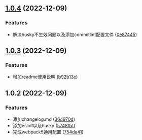 ## [1.0.4](https://github.com/confuciusthinker/my-webpack-common/compare/v1.0.3...v1.0.4) (2022-12-09)


### Features

* 解决husky不生效问题以及添加commitlint配置文件 ([0e87445](https://github.com/confuciusthinker/my-webpack-common/commit/0e87445b9c675cef8a0d777c88756da2cfb4a47b))



## [1.0.3](https://github.com/confuciusthinker/my-webpack-common/compare/v1.0.2...v1.0.3) (2022-12-09)


### Features

* 增加readme使用说明 ([b92b13c](https://github.com/confuciusthinker/my-webpack-common/commit/b92b13c66e1acc0a91ceb135b174b9a3f596b7ad))



## 1.0.2 (2022-12-09)


### Features

* 添加changelog.md ([36d970d](https://github.com/confuciusthinker/my-webpack-common/commit/36d970dea22753259a8e0893e070a07d4f9b281e))
* 添加eslint以及husky ([5748fbf](https://github.com/confuciusthinker/my-webpack-common/commit/5748fbfcf99e4a9cc6a2f7ef4986360871f06db1))
* 完成webpack5通用配置 ([754da41](https://github.com/confuciusthinker/my-webpack-common/commit/754da41b12f7571e3311e1553869a23df4b0fbb8))



